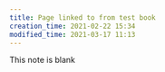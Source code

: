 ```yaml
---
title: Page linked to from test book
creation_time: 2021-02-22 15:34
modified_time: 2021-03-17 11:13
---
```


This note is blank

